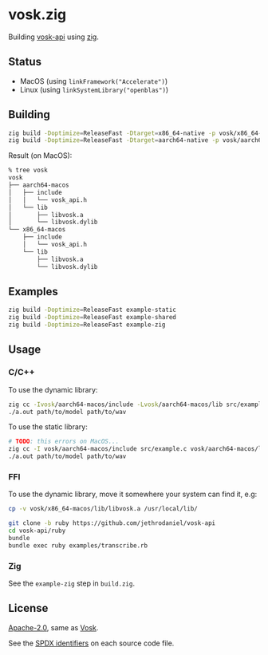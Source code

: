 <!-- Copyright 2023-present, Mark Delk -->
<!-- SPDX-License-Identifier: Apache-2.0 -->

# vosk.zig

Building [vosk-api](https://github.com/alphacep/vosk-api) using [zig](https://ziglang.org).

## Status

- MacOS (using `linkFramework("Accelerate")`)
- Linux (using `linkSystemLibrary("openblas")`)

## Building

```sh
zig build -Doptimize=ReleaseFast -Dtarget=x86_64-native -p vosk/x86_64-macos
zig build -Doptimize=ReleaseFast -Dtarget=aarch64-native -p vosk/aarch64-macos
```

Result (on MacOS):
```sh
% tree vosk
vosk
├── aarch64-macos
│   ├── include
│   │   └── vosk_api.h
│   └── lib
│       ├── libvosk.a
│       └── libvosk.dylib
└── x86_64-macos
    ├── include
    │   └── vosk_api.h
    └── lib
        ├── libvosk.a
        └── libvosk.dylib
```

## Examples

```sh
zig build -Doptimize=ReleaseFast example-static
zig build -Doptimize=ReleaseFast example-shared
zig build -Doptimize=ReleaseFast example-zig
```

## Usage

### C/C++

To use the dynamic library:

```sh
zig cc -Ivosk/aarch64-macos/include -Lvosk/aarch64-macos/lib src/example.c -lvosk -Wl,-rpath,vosk/aarch64-macos/lib
./a.out path/to/model path/to/wav
```

To use the static library:

```sh
# TODO: this errors on MacOS...
zig cc -I vosk/aarch64-macos/include src/example.c vosk/aarch64-macos/lib/libvosk.a -framework Accelerate -lc++
./a.out path/to/model path/to/wav
```

### FFI

To use the dynamic library, move it somewhere your system can find it, e.g:

```sh
cp -v vosk/x86_64-macos/lib/libvosk.a /usr/local/lib/

git clone -b ruby https://github.com/jethrodaniel/vosk-api
cd vosk-api/ruby
bundle
bundle exec ruby examples/transcribe.rb
```

### Zig

See the `example-zig` step in `build.zig`.

## License

[Apache-2.0](https://spdx.org/licenses/Apache-2.0.html), same as [Vosk](https://github.com/alphacep/vosk-api).

See the [SPDX identifiers](https://spdx.dev/) on each source code file.
